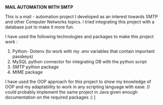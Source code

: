 **MAIL AUTOMATION WITH SMTP**

This is a mail - automation project I developed as an interest towards SMTP and other Computer Networks topics.
I tried integrating this project with a database just to make it more fun. 

I have used the following technologies and packages to make this project work :
1) Python- Dotenv (to work with my .env variables that contain important passkeys)
2) MySQL python connector for integrating DB with the python script
3) SMTP python package
4) MIME package

I have used the OOP approach for this project to show my knowledge of OOP and my adaptability to work in any scripting 
language with ease.
[I could probably implement the same project in Java given enough documentation on the required packages :) ]
